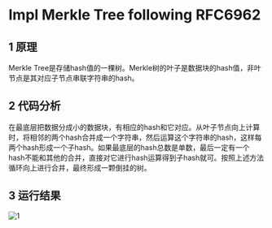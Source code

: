 # Impl Merkle Tree following RFC6962

## 1 原理

Merkle Tree是存储hash值的一棵树。Merkle树的叶子是数据块的hash值，非叶节点是其对应子节点串联字符串的hash。

## 2 代码分析

在最底层把数据分成小的数据块，有相应的hash和它对应。从叶子节点向上计算时，将相邻的两个hash合并成一个字符串，然后运算这个字符串的hash，这样每两个hash形成一个子hash。如果最底层的hash总数是单数，最后一定有一个hash不能和其他的合并，直接对它进行hash运算得到子hash就可。按照上述方法循环向上进行合并，最终形成一颗倒挂的树。

## 3 运行结果

![1](https://github.com/Sherry-JulK/homeworkgroup-11/assets/138464371/9ec65dbc-fd69-452b-a40a-49bf41ada571)
